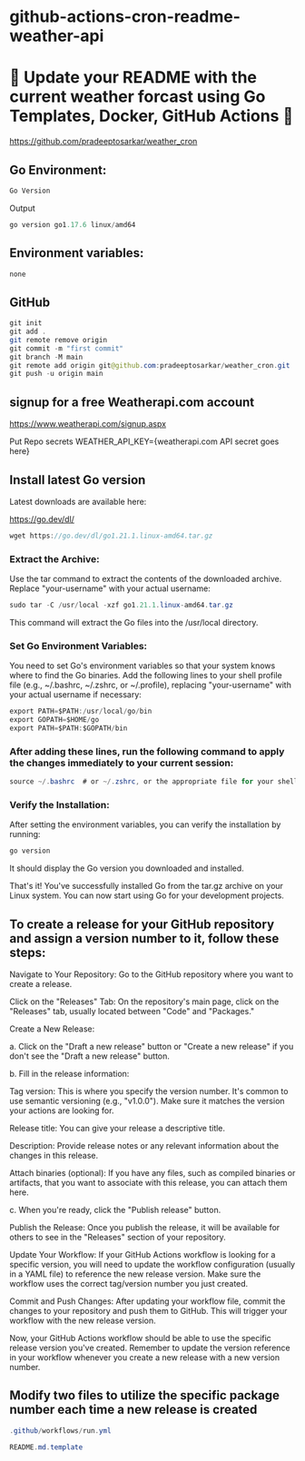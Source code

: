 # github-actions-cron-readme-weather-api

# 🚀 Update your README with the current weather forcast using Go Templates, Docker, GitHub Actions 🚀

https://github.com/pradeeptosarkar/weather_cron


## Go Environment:

```java
Go Version
```

Output

```java
go version go1.17.6 linux/amd64
```

## Environment variables:

```java
none
```

## GitHub

```java
git init
git add .
git remote remove origin
git commit -m "first commit"
git branch -M main
git remote add origin git@github.com:pradeeptosarkar/weather_cron.git
git push -u origin main
```

## signup for a free Weatherapi.com account

https://www.weatherapi.com/signup.aspx

Put Repo secrets WEATHER_API_KEY={weatherapi.com API secret goes here}

## Install latest Go version

Latest downloads are available here:

https://go.dev/dl/

```java
wget https://go.dev/dl/go1.21.1.linux-amd64.tar.gz
```

### Extract the Archive:

Use the tar command to extract the contents of the downloaded archive. Replace "your-username" with your actual username:

```java
sudo tar -C /usr/local -xzf go1.21.1.linux-amd64.tar.gz
```

This command will extract the Go files into the /usr/local directory.

### Set Go Environment Variables:

You need to set Go's environment variables so that your system knows where to find the Go binaries. Add the following lines to your shell profile file (e.g., ~/.bashrc, ~/.zshrc, or ~/.profile), replacing "your-username" with your actual username if necessary:

```java
export PATH=$PATH:/usr/local/go/bin
export GOPATH=$HOME/go
export PATH=$PATH:$GOPATH/bin
```

### After adding these lines, run the following command to apply the changes immediately to your current session:

```java
source ~/.bashrc  # or ~/.zshrc, or the appropriate file for your shell
```

### Verify the Installation:

After setting the environment variables, you can verify the installation by running:

```java
go version
```

It should display the Go version you downloaded and installed.

That's it! You've successfully installed Go from the tar.gz archive on your Linux system. You can now start using Go for your development projects.

## To create a release for your GitHub repository and assign a version number to it, follow these steps:

Navigate to Your Repository: Go to the GitHub repository where you want to create a release.

Click on the "Releases" Tab: On the repository's main page, click on the "Releases" tab, usually located between "Code" and "Packages."

Create a New Release:

a. Click on the "Draft a new release" button or "Create a new release" if you don't see the "Draft a new release" button.

b. Fill in the release information:

Tag version: This is where you specify the version number. It's common to use semantic versioning (e.g., "v1.0.0"). Make sure it matches the version your actions are looking for.

Release title: You can give your release a descriptive title.

Description: Provide release notes or any relevant information about the changes in this release.

Attach binaries (optional): If you have any files, such as compiled binaries or artifacts, that you want to associate with this release, you can attach them here.

c. When you're ready, click the "Publish release" button.

Publish the Release: Once you publish the release, it will be available for others to see in the "Releases" section of your repository.

Update Your Workflow: If your GitHub Actions workflow is looking for a specific version, you will need to update the workflow configuration (usually in a YAML file) to reference the new release version. Make sure the workflow uses the correct tag/version number you just created.

Commit and Push Changes: After updating your workflow file, commit the changes to your repository and push them to GitHub. This will trigger your workflow with the new release version.

Now, your GitHub Actions workflow should be able to use the specific release version you've created. Remember to update the version reference in your workflow whenever you create a new release with a new version number.

## Modify two files to utilize the specific package number each time a new release is created

```java
.github/workflows/run.yml

README.md.template
```